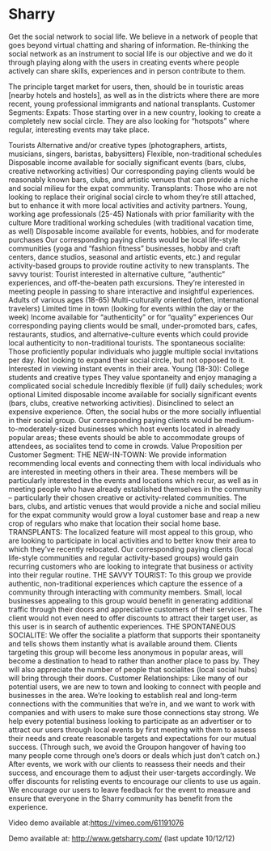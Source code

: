 Sharry
======
Get the social network to social life.
We believe in a network of people that goes beyond virtual chatting and sharing of information.
Re-thinking the social network as an instrument to social life is our objective and we do it through playing along with the users in creating events where people actively can share skills, experiences and in person contribute to them.


The principle target market for users, then, should be in touristic areas [nearby hotels and hostels], as well as in the districts where there are more recent, young professional immigrants and national transplants.
Customer Segments:
Expats: Those starting over in a new country, looking to create a completely new social circle. They are also looking for “hotspots” where regular, interesting events may take place.

Tourists
Alternative and/or creative types (photographers, artists, musicians, singers, baristas, babysitters)
Flexible, non-traditional schedules
Disposable income available for socially significant events (bars, clubs, creative networking activities)
Our corresponding paying clients would be reasonably known bars, clubs, and artistic venues that can provide a niche and social milieu for the expat community.
Transplants: Those who are not looking to replace their original social circle to whom they’re still attached, but to enhance it with more local activities and activity partners.
Young, working age professionals (25-45)
Nationals with prior familiarity with the culture
More traditional working schedules (with traditional vacation time, as well)
Disposable income available for events, hobbies, and for moderate purchases
Our corresponding paying clients would be local life-style communities (yoga and “fashion fitness” businesses, hobby and craft centers, dance studios, seasonal and artistic events, etc.) and regular activity-based groups to provide routine activity to new transplants.
The savvy tourist: Tourist interested in alternative culture, “authentic” experiences, and off-the-beaten path excursions. They’re interested in meeting people in passing to share interactive and insightful experiences.
Adults of various ages (18-65)
Multi-culturally oriented (often, international travelers)
Limited time in town (looking for events within the day or the week)
Income available for “authenticity” or for “quality” experiences
Our corresponding paying clients would be small, under-promoted bars, cafes, restaurants, studios, and alternative-culture events which could provide local authenticity to non-traditional tourists.
The spontaneous socialite: Those proficiently popular individuals who juggle multiple social invitations per day. Not looking to expand their social circle, but not opposed to it. Interested in viewing instant events in their area.
Young (18-30): College students and creative types
They value spontaneity and enjoy managing a complicated social schedule
Incredibly flexible (if full) daily schedules; work optional
Limited disposable income available for socially significant events (bars, clubs, creative networking activities). Disinclined to select an expensive experience.
Often, the social hubs or the more socially influential in their social group.
Our corresponding paying clients would be medium-to-moderately-sized businesses which host events located in already popular areas; these events should be able to accommodate groups of attendees, as socialites tend to come in crowds.
Value Proposition per Customer Segment:
THE NEW-IN-TOWN: We provide information recommending local events and connecting them with local individuals who are interested in meeting others in their area. These members will be particularly interested in the events and locations which recur, as well as in meeting people who have already established themselves in the community – particularly their chosen creative or activity-related communities. 
The bars, clubs, and artistic venues that would provide a niche and social milieu for the expat community would grow a loyal customer base and reap a new crop of regulars who make that location their social home base.
TRANSPLANTS: The localized feature will most appeal to this group, who are looking to participate in local activities and to better know their area to which they’ve recently relocated. 
Our corresponding paying clients (local life-style communities and regular activity-based groups) would gain recurring customers who are looking to integrate that business or activity into their regular routine.
THE SAVVY TOURIST: To this group we provide authentic, non-traditional experiences which capture the essence of a community through interacting with community members. 
Small, local businesses appealing to this group would benefit in generating additional traffic through their doors and appreciative customers of their services. The client would not even need to offer discounts to attract their target user, as this user is in search of authentic experiences. 
THE SPONTANEOUS SOCIALITE: We offer the socialite a platform that supports their spontaneity and tells shows them instantly what is available around them. 
Clients targeting this group will become less anonymous in popular areas, will become a destination to head to rather than another place to pass by. They will also appreciate the number of people that socialites (local social hubs) will bring through their doors.
Customer Relationships:
Like many of our potential users, we are new to town and looking to connect with people and businesses in the area. We’re looking to establish real and long-term connections with the communities that we’re in, and we want to work with companies and with users to make sure those connections stay strong.
We help every potential business looking to participate as an advertiser or to attract our users through local events by first meeting with them to assess their needs and create reasonable targets and expectations for our mutual success. (Through such, we avoid the Groupon hangover of having too many people come through one’s doors or deals which just don’t catch on.)
After events, we work with our clients to reassess their needs and their success, and encourage them to adjust their user-targets accordingly. We offer discounts for relisting events to encourage our clients to use us again. We encourage our users to leave feedback for the event to measure and ensure that everyone in the Sharry community has benefit from the experience.

Video demo available at:https://vimeo.com/61191076

Demo available at: http://www.getsharry.com/ (last update 10/12/12)
